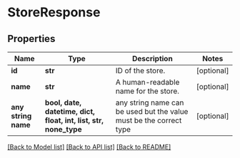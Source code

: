 # StoreResponse


## Properties
Name | Type | Description | Notes
------------ | ------------- | ------------- | -------------
**id** | **str** | ID of the store. | [optional] 
**name** | **str** | A human-readable name for the store. | [optional] 
**any string name** | **bool, date, datetime, dict, float, int, list, str, none_type** | any string name can be used but the value must be the correct type | [optional]

[[Back to Model list]](../README.md#documentation-for-models) [[Back to API list]](../README.md#documentation-for-api-endpoints) [[Back to README]](../README.md)


